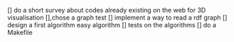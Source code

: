 
[] do a short survey about codes already existing on the web for 3D visualisation
[],chose a graph test
[] implement a way to read a rdf graph
[] design a first algorithm easy algorithm 
[] tests on the algorithms
[] do a Makefile 